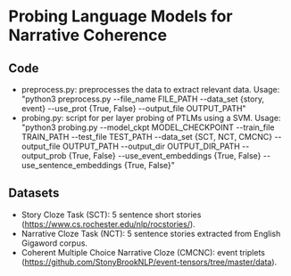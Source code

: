 # Probing Language Models for Narrative Coherence

## Code
- preprocess.py: preprocesses the data to extract relevant data. Usage: "python3 preprocess.py --file_name FILE_PATH --data_set {story, event} --use_prot {True, False} --output_file OUTPUT_PATH"
- probing.py: script for per layer probing of PTLMs using a SVM. Usage: "python3 probing.py --model_ckpt MODEL_CHECKPOINT --train_file TRAIN_PATH --test_file TEST_PATH --data_set {SCT, NCT, CMCNC} --output_file OUTPUT_PATH --output_dir OUTPUT_DIR_PATH --output_prob {True, False} --use_event_embeddings {True, False} --use_sentence_embeddings {True, False}"

## Datasets
- Story Cloze Task (SCT): 5 sentence short stories (https://www.cs.rochester.edu/nlp/rocstories/).
- Narrative Cloze Task (NCT): 5 sentence stories extracted from English Gigaword corpus.
- Coherent Multiple Choice Narrative Cloze (CMCNC): event triplets (https://github.com/StonyBrookNLP/event-tensors/tree/master/data).
